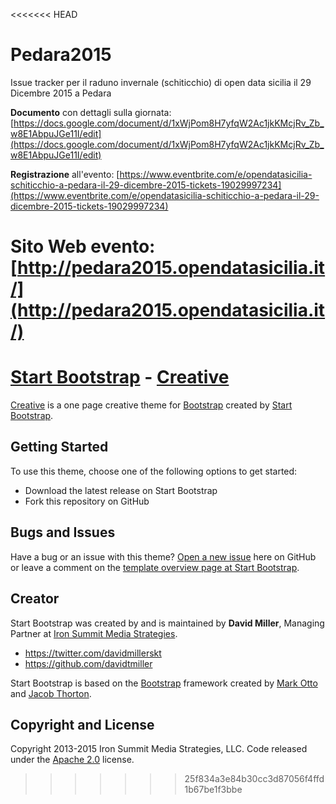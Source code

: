 <<<<<<< HEAD
# Pedara2015
Issue tracker per il raduno invernale (schiticchio) di open data sicilia il 29 Dicembre 2015 a Pedara

**Documento** con dettagli sulla giornata: [https://docs.google.com/document/d/1xWjPom8H7yfqW2Ac1jkKMcjRv_Zb_w8E1AbpuJGe11I/edit](https://docs.google.com/document/d/1xWjPom8H7yfqW2Ac1jkKMcjRv_Zb_w8E1AbpuJGe11I/edit)

**Registrazione** all'evento: [https://www.eventbrite.com/e/opendatasicilia-schiticchio-a-pedara-il-29-dicembre-2015-tickets-19029997234](https://www.eventbrite.com/e/opendatasicilia-schiticchio-a-pedara-il-29-dicembre-2015-tickets-19029997234)

**Sito Web** evento: [http://pedara2015.opendatasicilia.it/](http://pedara2015.opendatasicilia.it/)
=======
# [Start Bootstrap](http://startbootstrap.com/) - [Creative](http://startbootstrap.com/template-overviews/creative/)

[Creative](http://startbootstrap.com/template-overviews/creative/) is a one page creative theme for [Bootstrap](http://getbootstrap.com/) created by [Start Bootstrap](http://startbootstrap.com/).

## Getting Started

To use this theme, choose one of the following options to get started:
* Download the latest release on Start Bootstrap
* Fork this repository on GitHub

## Bugs and Issues

Have a bug or an issue with this theme? [Open a new issue](https://github.com/IronSummitMedia/startbootstrap-creative/issues) here on GitHub or leave a comment on the [template overview page at Start Bootstrap](http://startbootstrap.com/template-overviews/creative/).

## Creator

Start Bootstrap was created by and is maintained by **David Miller**, Managing Partner at [Iron Summit Media Strategies](http://www.ironsummitmedia.com/).

* https://twitter.com/davidmillerskt
* https://github.com/davidtmiller

Start Bootstrap is based on the [Bootstrap](http://getbootstrap.com/) framework created by [Mark Otto](https://twitter.com/mdo) and [Jacob Thorton](https://twitter.com/fat).

## Copyright and License

Copyright 2013-2015 Iron Summit Media Strategies, LLC. Code released under the [Apache 2.0](https://github.com/IronSummitMedia/startbootstrap-creative/blob/gh-pages/LICENSE) license.
>>>>>>> 25f834a3e84b30cc3d87056f4ffd1b67be1f3bbe
